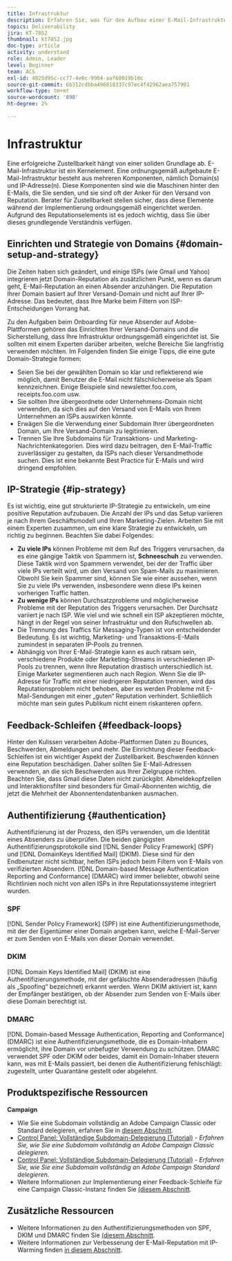```yaml
---
title: Infrastruktur
description: Erfahren Sie, was für den Aufbau einer E-Mail-Infrastruktur erforderlich ist.
topics: Deliverability
jira: KT-7052
thumbnail: kt7052.jpg
doc-type: article
activity: understand
role: Admin, Leader
level: Beginner
team: ACS
exl-id: 4025d95c-cc77-4e0c-9904-aaf60019b18c
source-git-commit: 6b312cdbba496818337c97ec4f42962aea757901
workflow-type: tm+mt
source-wordcount: '898'
ht-degree: 2%

---
```


# Infrastruktur

Eine erfolgreiche Zustellbarkeit hängt von einer soliden Grundlage ab. E-Mail-Infrastruktur ist ein Kernelement. Eine ordnungsgemäß aufgebaute E-Mail-Infrastruktur besteht aus mehreren Komponenten, nämlich Domain(s) und IP-Adresse(n). Diese Komponenten sind wie die Maschinen hinter den E-Mails, die Sie senden, und sie sind oft der Anker für den Versand von Reputation. Berater für Zustellbarkeit stellen sicher, dass diese Elemente während der Implementierung ordnungsgemäß eingerichtet werden. Aufgrund des Reputationselements ist es jedoch wichtig, dass Sie über dieses grundlegende Verständnis verfügen.

## Einrichten und Strategie von Domains {#domain-setup-and-strategy}

Die Zeiten haben sich geändert, und einige ISPs (wie Gmail und Yahoo) integrieren jetzt Domain-Reputation als zusätzlichen Punkt, wenn es darum geht, E-Mail-Reputation an einen Absender anzuhängen. Die Reputation Ihrer Domain basiert auf Ihrer Versand-Domain und nicht auf Ihrer IP-Adresse. Das bedeutet, dass Ihre Marke beim Filtern von ISP-Entscheidungen Vorrang hat.

Zu den Aufgaben beim Onboarding für neue Absender auf Adobe-Plattformen gehören das Einrichten Ihrer Versand-Domains und die Sicherstellung, dass Ihre Infrastruktur ordnungsgemäß eingerichtet ist. Sie sollten mit einem Experten darüber arbeiten, welche Bereiche Sie langfristig verwenden möchten. Im Folgenden finden Sie einige Tipps, die eine gute Domain-Strategie formen:

* Seien Sie bei der gewählten Domain so klar und reflektierend wie möglich, damit Benutzer die E-Mail nicht fälschlicherweise als Spam kennzeichnen. Einige Beispiele sind newsletter.foo.com, receipts.foo.com usw.
* Sie sollten Ihre übergeordnete oder Unternehmens-Domain nicht verwenden, da sich dies auf den Versand von E-Mails von Ihrem Unternehmen an ISPs auswirken könnte.
* Erwägen Sie die Verwendung einer Subdomain Ihrer übergeordneten Domain, um Ihre Versand-Domain zu legitimieren.
* Trennen Sie Ihre Subdomains für Transaktions- und Marketing-Nachrichtenkategorien. Dies wird dazu beitragen, den E-Mail-Traffic zuverlässiger zu gestalten, da ISPs nach dieser Versandmethode suchen. Dies ist eine bekannte Best Practice für E-Mails und wird dringend empfohlen.

## IP-Strategie {#ip-strategy}

Es ist wichtig, eine gut strukturierte IP-Strategie zu entwickeln, um eine positive Reputation aufzubauen. Die Anzahl der IPs und das Setup variieren je nach Ihrem Geschäftsmodell und Ihren Marketing-Zielen. Arbeiten Sie mit einem Experten zusammen, um eine klare Strategie zu entwickeln, um richtig zu beginnen. Beachten Sie dabei Folgendes:

* **Zu viele IPs** können Probleme mit dem Ruf des Triggers verursachen, da es eine gängige Taktik von Spammern ist, **Schneeschuh** zu verwenden. Diese Taktik wird von Spammern verwendet, bei der der Traffic über viele IPs verteilt wird, um den Versand von Spam-Mails zu maximieren. Obwohl Sie kein Spammer sind, können Sie wie einer aussehen, wenn Sie zu viele IPs verwenden, insbesondere wenn diese IPs keinen vorherigen Traffic hatten.
* **Zu wenige IPs** können Durchsatzprobleme und möglicherweise Probleme mit der Reputation des Triggers verursachen. Der Durchsatz variiert je nach ISP. Wie viel und wie schnell ein ISP akzeptieren möchte, hängt in der Regel von seiner Infrastruktur und den Rufschwellen ab.
* Die Trennung des Traffics für Messaging-Typen ist von entscheidender Bedeutung. Es ist wichtig, Marketing- und Transaktions-E-Mails zumindest in separaten IP-Pools zu trennen.
* Abhängig von Ihrer E-Mail-Strategie kann es auch ratsam sein, verschiedene Produkte oder Marketing-Streams in verschiedenen IP-Pools zu trennen, wenn Ihre Reputation drastisch unterschiedlich ist. Einige Marketer segmentieren auch nach Region. Wenn Sie die IP-Adresse für Traffic mit einer niedrigeren Reputation trennen, wird das Reputationsproblem nicht behoben, aber es werden Probleme mit E-Mail-Sendungen mit einer „guten“ Reputation verhindert. Schließlich möchte man sein gutes Publikum nicht einem riskanteren opfern.

## Feedback-Schleifen {#feedback-loops}

Hinter den Kulissen verarbeiten Adobe-Plattformen Daten zu Bounces, Beschwerden, Abmeldungen und mehr. Die Einrichtung dieser Feedback-Schleifen ist ein wichtiger Aspekt der Zustellbarkeit. Beschwerden können eine Reputation beschädigen. Daher sollten Sie E-Mail-Adressen verwenden, an die sich Beschwerden aus Ihrer Zielgruppe richten. Beachten Sie, dass Gmail diese Daten nicht zurückgibt. Abmeldekopfzeilen und Interaktionsfilter sind besonders für Gmail-Abonnenten wichtig, die jetzt die Mehrheit der Abonnentendatenbanken ausmachen.

## Authentifizierung {#authentication}

Authentifizierung ist der Prozess, den ISPs verwenden, um die Identität eines Absenders zu überprüfen. Die beiden gängigsten Authentifizierungsprotokolle sind [!DNL Sender Policy Framework] (SPF) und [!DNL DomainKeys Identified Mail] (DKIM). Diese sind für den Endbenutzer nicht sichtbar, helfen ISPs jedoch beim Filtern von E-Mails von verifizierten Absendern. [!DNL Domain-based Message Authentication Reporting and Conformance] (DMARC) wird immer beliebter, obwohl seine Richtlinien noch nicht von allen ISPs in ihre Reputationssysteme integriert wurden.

### SPF

[!DNL Sender Policy Framework] (SPF) ist eine Authentifizierungsmethode, mit der der Eigentümer einer Domain angeben kann, welche E-Mail-Server er zum Senden von E-Mails von dieser Domain verwendet.

### DKIM

[!DNL Domain Keys Identified Mail] (DKIM) ist eine Authentifizierungsmethode, mit der gefälschte Absenderadressen (häufig als „Spoofing“ bezeichnet) erkannt werden. Wenn DKIM aktiviert ist, kann der Empfänger bestätigen, ob der Absender zum Senden von E-Mails über diese Domain berechtigt ist.

### DMARC

[!DNL Domain-based Message Authentication, Reporting and Conformance] (DMARC) ist eine Authentifizierungsmethode, die es Domain-Inhabern ermöglicht, ihre Domain vor unbefugter Verwendung zu schützen. DMARC verwendet SPF oder DKIM oder beides, damit ein Domain-Inhaber steuern kann, was mit E-Mails passiert, bei denen die Authentifizierung fehlschlägt: zugestellt, unter Quarantäne gestellt oder abgelehnt.

## Produktspezifische Ressourcen

**Campaign**

* Wie Sie eine Subdomain vollständig an Adobe Campaign Classic oder Standard delegieren, erfahren Sie in [diesem Abschnitt](/help/additional-resources/ac-domain-name-setup.md).
* [Control Panel: Vollständige Subdomain-Delegierung (Tutorial)](https://experienceleague.adobe.com/docs/campaign-classic-learn/control-panel/subdomains-and-certificates/subdomain-delegation.html) - *Erfahren Sie, wie Sie eine Subdomain vollständig an Adobe Campaign Classic delegieren.*
* [Control Panel: Vollständige Subdomain-Delegierung (Tutorial)](https://experienceleague.adobe.com/docs/campaign-standard-learn/control-panel/subdomains-and-certificates/subdomain-delegation.html) - *Erfahren Sie, wie Sie eine Subdomain vollständig an Adobe Campaign Standard delegieren.*
* Weitere Informationen zur Implementierung einer Feedback-Schleife für eine Campaign Classic-Instanz finden Sie [ (diesem Abschnitt](/help/additional-resources/acc-technical-recommendations.md#feedback-loop-acc).

## Zusätzliche Ressourcen

* Weitere Informationen zu den Authentifizierungsmethoden von SPF, DKIM und DMARC finden Sie [ (diesem Abschnitt](/help/additional-resources/authentication.md).
* Weitere Informationen zur Verbesserung der E-Mail-Reputation mit IP-Warming finden [ in diesem Abschnitt](/help/additional-resources/increase-reputation-with-ip-warming.md).
